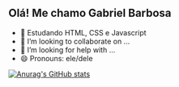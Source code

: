 ## Olá! Me chamo Gabriel Barbosa




- 🌱 Estudando HTML, CSS e Javascript
- 👯 I’m looking to collaborate on ...
- 🤔 I’m looking for help with ...
- 😄 Pronouns: ele/dele

[![Anurag's GitHub stats](https://github-readme-stats.vercel.app/api?thellxs=anuraghazra)](https://github.com/anuraghazra/github-readme-stats)
